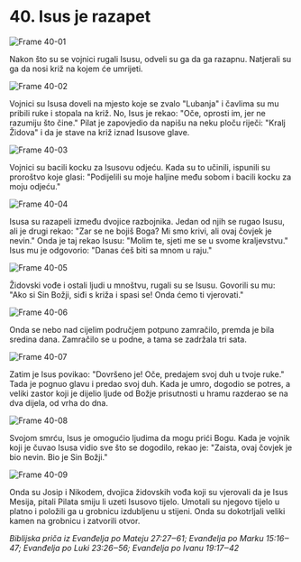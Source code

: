 # 40. Isus je razapet

![Frame 40-01](https://cdn.door43.org/obs/jpg/360px/obs-en-40-01.jpg)

Nakon što su se vojnici rugali Isusu, odveli su ga da ga razapnu. Natjerali su ga da nosi križ na kojem će umrijeti.

![Frame 40-02](https://cdn.door43.org/obs/jpg/360px/obs-en-40-02.jpg)

Vojnici su Isusa doveli na mjesto koje se zvalo "Lubanja" i čavlima su mu pribili ruke i stopala na križ. No, Isus je rekao: "Oče, oprosti im, jer ne razumiju što čine." Pilat je zapovjedio da napišu na neku ploču riječi: "Kralj Židova" i da je stave na križ iznad Isusove glave.

![Frame 40-03](https://cdn.door43.org/obs/jpg/360px/obs-en-40-03.jpg)

Vojnici su bacili kocku za Isusovu odjeću. Kada su to učinili, ispunili su proroštvo koje glasi: "Podijelili su moje haljine među sobom i bacili kocku za moju odjeću."

![Frame 40-04](https://cdn.door43.org/obs/jpg/360px/obs-en-40-04.jpg)

Isusa su razapeli između dvojice razbojnika. Jedan od njih se rugao Isusu, ali je drugi rekao: "Zar se ne bojiš Boga? Mi smo krivi, ali ovaj čovjek je nevin." Onda je taj rekao Isusu: "Molim te, sjeti me se u svome kraljevstvu." Isus mu je odgovorio: "Danas ćeš biti sa mnom u raju."

![Frame 40-05](https://cdn.door43.org/obs/jpg/360px/obs-en-40-05.jpg)

Židovski vođe i ostali ljudi u mnoštvu, rugali su se Isusu. Govorili su mu: "Ako si Sin Božji, siđi s križa i spasi se! Onda ćemo ti vjerovati."

![Frame 40-06](https://cdn.door43.org/obs/jpg/360px/obs-en-40-06.jpg)

Onda se nebo nad cijelim područjem potpuno zamračilo, premda je bila sredina dana. Zamračilo se u podne, a tama se zadržala tri sata.

![Frame 40-07](https://cdn.door43.org/obs/jpg/360px/obs-en-40-07.jpg)

Zatim je Isus povikao: "Dovršeno je! Oče, predajem svoj duh u tvoje ruke." Tada je pognuo glavu i predao svoj duh. Kada je umro, dogodio se potres, a veliki zastor koji je dijelio ljude od Božje prisutnosti u hramu razderao se na dva dijela, od vrha do dna.

![Frame 40-08](https://cdn.door43.org/obs/jpg/360px/obs-en-40-08.jpg)

Svojom smrću, Isus je omogućio ljudima da mogu prići Bogu. Kada je vojnik koji je čuvao Isusa vidio sve što se dogodilo, rekao je: "Zaista, ovaj čovjek je bio nevin. Bio je Sin Božji."

![Frame 40-09](https://cdn.door43.org/obs/jpg/360px/obs-en-40-09.jpg)

Onda su Josip i Nikodem, dvojica židovskih vođa koji su vjerovali da je Isus Mesija, pitali Pilata smiju li uzeti Isusovo tijelo. Umotali su njegovo tijelo u platno i položili ga u grobnicu izdubljenu u stijeni. Onda su dokotrljali veliki kamen na grobnicu i zatvorili otvor.

_Biblijska priča iz Evanđelja po Mateju 27:27‒61; Evanđelja po Marku 15:16‒47; Evanđelja po Luki 23:26‒56; Evanđelja po Ivanu 19:17‒42_
